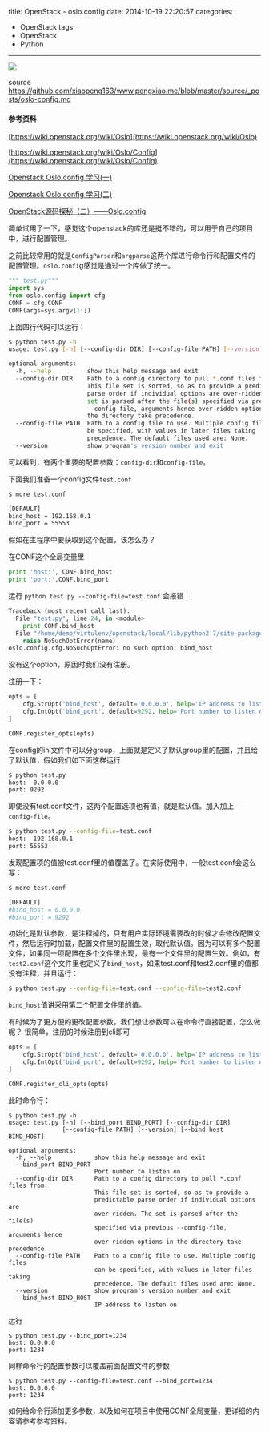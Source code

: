 title: OpenStack - oslo.config
date: 2014-10-19 22:20:57
categories:
- OpenStack
tags:
- OpenStack
- Python
---

![](/thumbnails/oslo-config/openstack.png)

source https://github.com/xiaopeng163/www.pengxiao.me/blob/master/source/_posts/oslo-config.md

#### 参考资料

[https://wiki.openstack.org/wiki/Oslo](https://wiki.openstack.org/wiki/Oslo)

[https://wiki.openstack.org/wiki/Oslo/Config](https://wiki.openstack.org/wiki/Oslo/Config)

[Openstack Oslo.config 学习(一)](http://www.choudan.net/2013/11/27/OpenStack-Oslo.config-%E5%AD%A6%E4%B9%A0%28%E4%B8%80%29.html)

[Openstack Oslo.config 学习(二)](http://www.choudan.net/2013/11/28/OpenStack-Oslo.config-%E5%AD%A6%E4%B9%A0(%E4%BA%8C).html)

[OpenStack源码探秘（二）——Oslo.config](http://blog.csdn.net/networm3/article/details/8946556)


简单试用了一下，感觉这个openstack的库还是挺不错的，可以用于自己的项目中，进行配置管理。

之前比较常用的就是`ConfigParser`和`argparse`这两个库进行命令行和配置文件的配置管理。`oslo.confi`g感觉是通过一个库做了统一。

```python
""" test.py"""
import sys
from oslo.config import cfg
CONF = cfg.CONF
CONF(args=sys.argv[1:])
```
上面四行代码可以运行：
```bash
$ python test.py -h
usage: test.py [-h] [--config-dir DIR] [--config-file PATH] [--version]

optional arguments:
  -h, --help          show this help message and exit
  --config-dir DIR    Path to a config directory to pull *.conf files from.
                      This file set is sorted, so as to provide a predictable
                      parse order if individual options are over-ridden. The
                      set is parsed after the file(s) specified via previous
                      --config-file, arguments hence over-ridden options in
                      the directory take precedence.
  --config-file PATH  Path to a config file to use. Multiple config files can
                      be specified, with values in later files taking
                      precedence. The default files used are: None.
  --version           show program's version number and exit
```

可以看到，有两个重要的配置参数：`config-dir`和`config-file`。

下面我们准备一个config文件`test.conf`
``` bash
$ more test.conf

[DEFAULT]
bind_host = 192.168.0.1
bind_port = 55553
```
假如在主程序中要获取到这个配置，该怎么办？

在CONF这个全局变量里

```python
print 'host:', CONF.bind_host
print 'port:',CONF.bind_port
```
运行 `python test.py --config-file=test.conf` 会报错：

``` python
Traceback (most recent call last):
  File "test.py", line 24, in <module>
    print CONF.bind_host
  File "/home/demo/virtulenv/openstack/local/lib/python2.7/site-packages/oslo/config/cfg.py", line 1697, in __getattr__
    raise NoSuchOptError(name)
oslo.config.cfg.NoSuchOptError: no such option: bind_host
```
没有这个option，原因时我们没有注册。

注册一下：
``` python
opts = [
    cfg.StrOpt('bind_host', default='0.0.0.0', help='IP address to listen on'),
    cfg.IntOpt('bind_port', default=9292, help='Port number to listen on'),
]

CONF.register_opts(opts)
```
在config的ini文件中可以分group，上面就是定义了默认group里的配置，并且给了默认值，假如我们如下面这样运行
``` bash
$ python test.py       
host:  0.0.0.0
port: 9292
```
即使没有test.conf文件，这两个配置选项也有值，就是默认值。加入加上`--config-file`。
``` bash
$ python test.py --config-file=test.conf
host:  192.168.0.1
port: 55553
```
发现配置项的值被test.conf里的值覆盖了。在实际使用中，一般test.conf会这么写：

``` bash
$ more test.conf

[DEFAULT]
#bind_host = 0.0.0.0
#bind_port = 9292
```
初始化是默认参数，是注释掉的，只有用户实际环境需要改的时候才会修改配置文件，然后运行时加载，配置文件里的配置生效，取代默认值。因为可以有多个配置文件，如果同一项配置在多个文件里出现，最有一个文件里的配置生效。例如，有`test2.conf`这个文件里也定义了`bind_host`，如果test.conf和test2.conf里的值都没有注释，并且运行：
``` bash
$ python test.py --config-file=test.conf --config-file=test2.conf 
```
`bind_host`值讲采用第二个配置文件里的值。

有时候为了更方便的更改配置参数，我们想让参数可以在命令行直接配置，怎么做呢？ 很简单，注册的时候注册到cli即可

``` python
opts = [
    cfg.StrOpt('bind_host', default='0.0.0.0', help='IP address to listen on'),
    cfg.IntOpt('bind_port', default=9292, help='Port number to listen on'),
]

CONF.register_cli_opts(opts)
```

此时命令行：
```
$ python test.py -h
usage: test.py [-h] [--bind_port BIND_PORT] [--config-dir DIR]
               [--config-file PATH] [--version] [--bind_host BIND_HOST]

optional arguments:
  -h, --help            show this help message and exit
  --bind_port BIND_PORT
                        Port number to listen on
  --config-dir DIR      Path to a config directory to pull *.conf files from.
                        This file set is sorted, so as to provide a
                        predictable parse order if individual options are
                        over-ridden. The set is parsed after the file(s)
                        specified via previous --config-file, arguments hence
                        over-ridden options in the directory take precedence.
  --config-file PATH    Path to a config file to use. Multiple config files
                        can be specified, with values in later files taking
                        precedence. The default files used are: None.
  --version             show program's version number and exit
  --bind_host BIND_HOST
                        IP address to listen on
```

运行
```
$ python test.py --bind_port=1234 
host: 0.0.0.0
port: 1234
```

同样命令行的配置参数可以覆盖前面配置文件的参数

```
$ python test.py --config-file=test.conf --bind_port=1234 
host: 0.0.0.0
port: 1234
```

如何给命令行添加更多参数，以及如何在项目中使用CONF全局变量，更详细的内容请参考参考资料。

